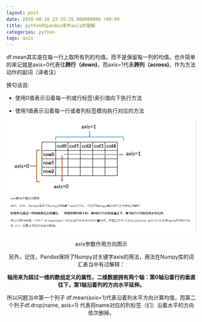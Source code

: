 ```yaml
---
layout: post
date: 2018-08-18 23:35:15.000000000 +09:00
title: python的pandas库中axis的理解
categories: python
tags: axis
---
```


df.mean其实是在每一行上取所有列的均值，而不是保留每一列的均值。也许简单的来记就是axis=0代表往**跨行（down)**，而axis=1代表**跨列（across)**，作为方法动作的副词（译者注）

换句话说:

- 使用0值表示沿着每一列或行标签\索引值向下执行方法

- 使用1值表示沿着每一行或者列标签模向执行对应的方法

  

![img](/assets/images/clipboard.png)



<center>axis参数作用方向图示<!center>



另外，记住，Pandas保持了Numpy对关键字axis的用法，用法在Numpy库的词汇表当中有过解释：



**轴用来为超过一维的数组定义的属性，二维数据拥有两个轴：第0轴沿着行的垂直往下，第1轴沿着列的方向水平延伸。**



所以问题当中第一个列子 df.mean(axis=1)代表沿着列水平方向计算均值，而第二个列子df.drop(name, axis=1) 代表将name对应的列标签（们）沿着水平的方向依次删掉。